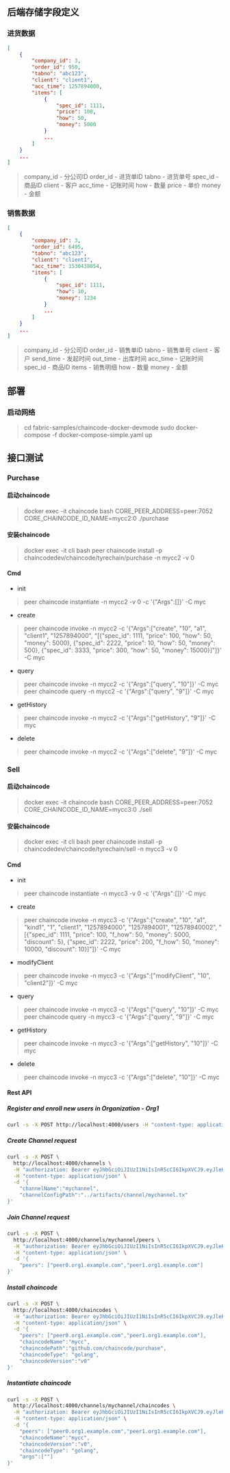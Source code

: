 ## 后端存储字段定义
### 进货数据
```json
[
    {
        "company_id": 3,
        "order_id": 950,
        "tabno": "abc123",
        "client": "client1",
        "acc_time": 1257894000,
        "items": [
            {
                "spec_id": 1111,
                "price": 100,
                "how": 50,
                "money": 5000
            }
            ...
        ]
    }
    ...
]
```

> company_id - 分公司ID
order_id - 进货单ID
tabno - 进货单号
spec_id - 商品ID
client - 客户
acc_time - 记账时间
how - 数量
price - 单价
money - 金额

### 销售数据
```json
[
    {
        "company_id": 3,
        "order_id": 6495,
        "tabno": "abc123",
        "client": "client1",
        "acc_time": 1530438054,
        "items": [
            {
                "spec_id": 1111,
                "how": 10,
                "money": 1234
            }
            ...
        ]
    }
    ...
]
```

> company_id - 分公司ID
order_id - 销售单ID
tabno - 销售单号
client - 客户
send_time - 发起时间
out_time - 出库时间
acc_time - 记账时间
spec_id - 商品ID
items - 销售明细
how - 数量
money - 金额


## 部署
### 启动网络
> cd fabric-samples/chaincode-docker-devmode
sudo docker-compose -f docker-compose-simple.yaml up

## 接口测试
### Purchase
#### 启动chaincode
> docker exec -it chaincode bash
CORE_PEER_ADDRESS=peer:7052 CORE_CHAINCODE_ID_NAME=mycc2:0 ./purchase

#### 安装chaincode
> docker exec -it cli bash
peer chaincode install -p chaincodedev/chaincode/tyrechain/purchase -n mycc2 -v 0

#### Cmd
- init
> peer chaincode instantiate -n mycc2 -v 0 -c '{"Args":[]}' -C myc

- create
> peer chaincode invoke -n mycc2 -c '{"Args":["create", "10", "a1", "client1", "1257894000", "[{\"spec_id\": 1111, \"price\": 100, \"how\": 50, \"money\": 5000}, {\"spec_id\": 2222, \"price\": 10, \"how\": 50, \"money\": 500}, {\"spec_id\": 3333, \"price\": 300, \"how\": 50, \"money\": 15000}]"]}' -C myc

- query
> peer chaincode invoke -n mycc2 -c '{"Args":["query", "10"]}' -C myc 
peer chaincode query -n mycc2 -c '{"Args":["query", "9"]}' -C myc 

- getHistory
> peer chaincode invoke -n mycc2 -c '{"Args":["getHistory", "9"]}' -C myc

- delete
> peer chaincode invoke -n mycc2 -c '{"Args":["delete", "9"]}' -C myc

### Sell
#### 启动chaincode
> docker exec -it chaincode bash
CORE_PEER_ADDRESS=peer:7052 CORE_CHAINCODE_ID_NAME=mycc3:0 ./sell

#### 安装chaincode
> docker exec -it cli bash
peer chaincode install -p chaincodedev/chaincode/tyrechain/sell -n mycc3 -v 0

#### Cmd
- init
> peer chaincode instantiate -n mycc3 -v 0 -c '{"Args":[]}' -C myc

- create
> peer chaincode invoke -n mycc3 -c '{"Args":["create", "10", "a1", "kind1", "1",  "client1", "1257894000", "1257894001", "12578940002", "[{\"spec_id\": 1111, \"price\": 100, \"f_how\": 50, \"money\": 5000, \"discount\": 5}, {\"spec_id\": 2222, \"price\": 200, \"f_how\": 50, \"money\": 10000, \"discount\": 10}]"]}' -C myc

- modifyClient
> peer chaincode invoke -n mycc3 -c '{"Args":["modifyClient", "10", "client2"]}' -C myc

- query
> peer chaincode invoke -n mycc3 -c '{"Args":["query", "10"]}' -C myc 
peer chaincode query -n mycc3 -c '{"Args":["query", "9"]}' -C myc 

- getHistory
> peer chaincode invoke -n mycc3 -c '{"Args":["getHistory", "10"]}' -C myc

- delete
> peer chaincode invoke -n mycc3 -c '{"Args":["delete", "10"]}' -C myc


#### Rest API
##### Register and enroll new users in Organization - Org1
```bash
curl -s -X POST http://localhost:4000/users -H "content-type: application/x-www-form-urlencoded" -d 'username=Jim&orgName=Org1'
```

##### Create Channel request
```bash
curl -s -X POST \
  http://localhost:4000/channels \
  -H "authorization: Bearer eyJhbGciOiJIUzI1NiIsInR5cCI6IkpXVCJ9.eyJleHAiOjE1MzQwMTIyOTksInVzZXJuYW1lIjoiSmltIiwib3JnTmFtZSI6Ik9yZzEiLCJpYXQiOjE1MzM5NzYyOTl9.1O-RXXuvz1PPngrkdU6sglxVcfyQRccBr973Hv_O43M" \
  -H "content-type: application/json" \
  -d '{
	"channelName":"mychannel",
	"channelConfigPath":"../artifacts/channel/mychannel.tx"
}'
```

##### Join Channel request
```bash
curl -s -X POST \
  http://localhost:4000/channels/mychannel/peers \
  -H "authorization: Bearer eyJhbGciOiJIUzI1NiIsInR5cCI6IkpXVCJ9.eyJleHAiOjE1MzQwMTIyOTksInVzZXJuYW1lIjoiSmltIiwib3JnTmFtZSI6Ik9yZzEiLCJpYXQiOjE1MzM5NzYyOTl9.1O-RXXuvz1PPngrkdU6sglxVcfyQRccBr973Hv_O43M" \
  -H "content-type: application/json" \
  -d '{
	"peers": ["peer0.org1.example.com","peer1.org1.example.com"]
}'
```

##### Install chaincode
```bash
curl -s -X POST \
  http://localhost:4000/chaincodes \
  -H "authorization: Bearer eyJhbGciOiJIUzI1NiIsInR5cCI6IkpXVCJ9.eyJleHAiOjE1MzQwMTIyOTksInVzZXJuYW1lIjoiSmltIiwib3JnTmFtZSI6Ik9yZzEiLCJpYXQiOjE1MzM5NzYyOTl9.1O-RXXuvz1PPngrkdU6sglxVcfyQRccBr973Hv_O43M" \
  -H "content-type: application/json" \
  -d '{
	"peers": ["peer0.org1.example.com","peer1.org1.example.com"],
	"chaincodeName":"mycc",
	"chaincodePath":"github.com/chaincode/purchase",
	"chaincodeType": "golang",
	"chaincodeVersion":"v0"
}'
```

##### Instantiate chaincode
```bash
curl -s -X POST \
  http://localhost:4000/channels/mychannel/chaincodes \
  -H "authorization: Bearer eyJhbGciOiJIUzI1NiIsInR5cCI6IkpXVCJ9.eyJleHAiOjE1MzQwMTIyOTksInVzZXJuYW1lIjoiSmltIiwib3JnTmFtZSI6Ik9yZzEiLCJpYXQiOjE1MzM5NzYyOTl9.1O-RXXuvz1PPngrkdU6sglxVcfyQRccBr973Hv_O43M" \
  -H "content-type: application/json" \
  -d '{
	"peers": ["peer0.org1.example.com","peer1.org1.example.com"],
	"chaincodeName":"mycc",
	"chaincodeVersion":"v0",
	"chaincodeType": "golang",
	"args":[""]
}'
```